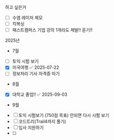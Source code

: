 하고 싶은거
- [ ] 수염 레이저 제모
- [ ] 킥복싱
- [ ] 패스트캠퍼스 기업 강의 1개라도 제발!! 듣기!!

2025년
- 7월
- [ ] 토익 시험 보기
- [x] 미국여행 ✅ 2025-07-22
- [ ] 정보처리 기사 자격증 따기

- 8월
- [x] 대학교 졸업!! ✅ 2025-09-03

- 9월
- [ ] 토익 시험보기 (750점 목표) 안되면 다시 시험 보기
- [ ] 코드트리(Trail4까지 풀기)
- [ ] 입사 지원하기
- [ ] 

